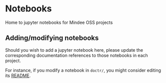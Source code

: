 # Notebooks
Home to jupyter notebooks for Mindee OSS projects


## Adding/modifying notebooks

Should you wish to add a jupyter notebook here, please update the corresponding documentation references to those notebooks in each project.

For instance, if you modify a notebook in `doctr/`, you might consider editing its [README](https://github.com/mindee/doctr/blob/main/notebooks/README.md).
